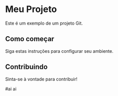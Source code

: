 # Meu Projeto

Este é um exemplo de um projeto Git.

## Como começar

Siga estas instruções para configurar seu ambiente.

## Contribuindo

Sinta-se à vontade para contribuir!

#ai ai

